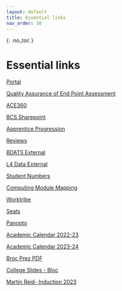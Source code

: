 ```yaml
---
layout: default
title: Essential links
nav_order: 30
---
```

{: .no_toc }

# Essential links

[Portal](https://staff.solent.ac.uk/)

[Quality Assurance of End Point Assessment](https://dqbengland.org.uk/news/update-on-activities-regarding-the-external-quality-assurance-of-end-point-assessment-organisations/)

[ACE360](https://my.ace360.org/#/)

[BCS Sharepoint](https://bcshq.sharepoint.com/sites/Apprenticeships)

[Apprentice Progression](https://ssu-my.sharepoint.com/:x:/g/personal/martin_reid_solent_ac_uk/EXm7V8SaO15KuuiD_tRX4XYBEBXfXqzHOGHJwA5JNkdnPw)

[Reviews](https://ssu.sharepoint.com/:x:/s/DigitalApprenticeships/ERwb_F0Wn1JPpQ1b13FRo28BktmZJKlemxJFHEhAYrdxnQ?e=n3VVrH)

[BDATS External](https://martinsolent.github.io/bdats/)

[L4 Data External](https://martinsolent.github.io/data_level_4/)

[Student Numbers](https://eur03.safelinks.protection.outlook.com/ap/x-59584e83/?url=https%3A%2F%2Fssu-my.sharepoint.com%2F%3Ax%3A%2Fg%2Fpersonal%2Fmartin_reid_solent_ac_uk%2FETxaF89gUB5MhpylKDL8kvUBfAZ0pCB3eskY_M6AYMXitQ%3Fe%3DfvIzsf&data=05%7C01%7Cmartin.reid%40solent.ac.uk%7C6acd2ce502b54060e08f08dab05c10ff%7Cd684e4cd491a4577bf33546478d72e3c%7C0%7C0%7C638016207025941702%7CUnknown%7CTWFpbGZsb3d8eyJWIjoiMC4wLjAwMDAiLCJQIjoiV2luMzIiLCJBTiI6Ik1haWwiLCJXVCI6Mn0%3D%7C3000%7C%7C%7C&sdata=XMemyRfAePSFbQbYUbbxhXzNBN9rNklKOYTVlq7AZgM%3D&reserved=0)

[Computing Module Mapping](https://eur03.safelinks.protection.outlook.com/ap/x-59584e83/?url=https%3A%2F%2Fssu-my.sharepoint.com%2F%3Ax%3A%2Fg%2Fpersonal%2Fmartin_reid_solent_ac_uk%2FEaxEcLlg73tIpdEyRkUNYrYBWLkXZcCkzhkiY8SmgipWOw%3Fe%3DGbNnjV&data=05%7C01%7Cmartin.reid%40solent.ac.uk%7C6acd2ce502b54060e08f08dab05c10ff%7Cd684e4cd491a4577bf33546478d72e3c%7C0%7C0%7C638016207025941702%7CUnknown%7CTWFpbGZsb3d8eyJWIjoiMC4wLjAwMDAiLCJQIjoiV2luMzIiLCJBTiI6Ik1haWwiLCJXVCI6Mn0%3D%7C3000%7C%7C%7C&sdata=T5jHmgJGihVb%2B2x2CnmRU00gvw34u7OhNtB4phM2Cx0%3D&reserved=0)

[Worktribe](https://solent.worktribe.com/index.jx)

[Seats](https://solent.seats.cloud/#/)

[Panopto](https://solent.cloud.panopto.eu/Panopto/Pages/Sessions/List.aspx#folderID=%228a1d0f7a-9e85-43ea-85c9-d841d975dac5%22)

[Academic Calendar 2022-23](https://students.solent.ac.uk/official-documents/policy-governance-and-information/academic-calendar-2022-23.pdf)

[Academic Calendar 2023-24](https://students.solent.ac.uk/official-documents/policy-governance-and-information/academic-calendar-2023-24.pdf)

[Broc Prez PDF](https://github.com/martinsolent/solent_store/raw/main/docs/Presentation_BROC_MARCH_2023_2.pdf)

[College Slides - Bloc](https://ssu-my.sharepoint.com/:f:/g/personal/martin_reid_solent_ac_uk/EtUHEz0CW4tCpwi-j7A6ac4BPhP3yYZloAbUCcRVabJK9g?e=vOxecg)

[Martin Reid- Induction 2023](https://github.com/martinsolent/solent_store/raw/main/docs/martin_reid_23.pptx)


